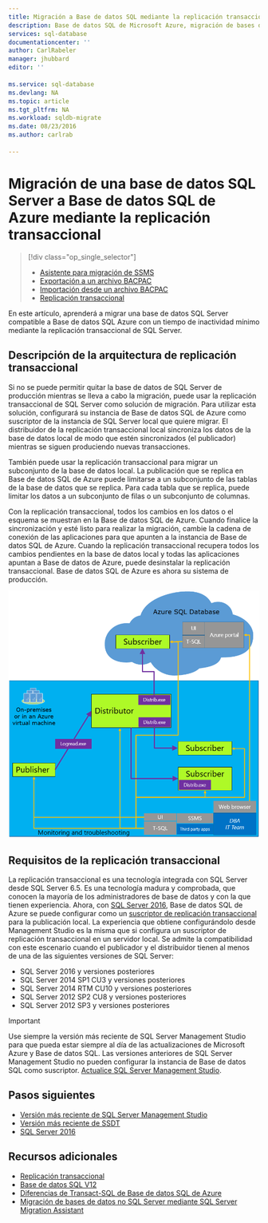 ```yaml
---
title: Migración a Base de datos SQL mediante la replicación transaccional | Microsoft Docs
description: Base de datos SQL de Microsoft Azure, migración de bases de datos, importación de bases de datos, replicación transaccional
services: sql-database
documentationcenter: ''
author: CarlRabeler
manager: jhubbard
editor: ''

ms.service: sql-database
ms.devlang: NA
ms.topic: article
ms.tgt_pltfrm: NA
ms.workload: sqldb-migrate
ms.date: 08/23/2016
ms.author: carlrab

---
```

# Migración de una base de datos SQL Server a Base de datos SQL de Azure mediante la replicación transaccional
> [!div class="op_single_selector"]
> * [Asistente para migración de SSMS](sql-database-cloud-migrate-compatible-using-ssms-migration-wizard.md)
> * [Exportación a un archivo BACPAC](sql-database-cloud-migrate-compatible-export-bacpac-ssms.md)
> * [Importación desde un archivo BACPAC](sql-database-cloud-migrate-compatible-import-bacpac-ssms.md)
> * [Replicación transaccional](sql-database-cloud-migrate-compatible-using-transactional-replication.md)
> 
> 

En este artículo, aprenderá a migrar una base de datos SQL Server compatible a Base de datos SQL Azure con un tiempo de inactividad mínimo mediante la replicación transaccional de SQL Server.

## Descripción de la arquitectura de replicación transaccional
Si no se puede permitir quitar la base de datos de SQL Server de producción mientras se lleva a cabo la migración, puede usar la replicación transaccional de SQL Server como solución de migración. Para utilizar esta solución, configurará su instancia de Base de datos SQL de Azure como suscriptor de la instancia de SQL Server local que quiere migrar. El distribuidor de la replicación transaccional local sincroniza los datos de la base de datos local de modo que estén sincronizados (el publicador) mientras se siguen produciendo nuevas transacciones.

También puede usar la replicación transaccional para migrar un subconjunto de la base de datos local. La publicación que se replica en Base de datos SQL de Azure puede limitarse a un subconjunto de las tablas de la base de datos que se replica. Para cada tabla que se replica, puede limitar los datos a un subconjunto de filas o un subconjunto de columnas.

Con la replicación transaccional, todos los cambios en los datos o el esquema se muestran en la Base de datos SQL de Azure. Cuando finalice la sincronización y esté listo para realizar la migración, cambie la cadena de conexión de las aplicaciones para que apunten a la instancia de Base de datos SQL de Azure. Cuando la replicación transaccional recupera todos los cambios pendientes en la base de datos local y todas las aplicaciones apuntan a Base de datos de Azure, puede desinstalar la replicación transaccional. Base de datos SQL de Azure es ahora su sistema de producción.

 ![Diagrama de SeedCloudTR](./media/sql-database-cloud-migrate/SeedCloudTR.png)

## Requisitos de la replicación transaccional
La replicación transaccional es una tecnología integrada con SQL Server desde SQL Server 6.5. Es una tecnología madura y comprobada, que conocen la mayoría de los administradores de base de datos y con la que tienen experiencia. Ahora, con [SQL Server 2016](https://www.microsoft.com/es-ES/cloud-platform/sql-server), Base de datos SQL de Azure se puede configurar como un [suscriptor de replicación transaccional](https://msdn.microsoft.com/library/mt589530.aspx) para la publicación local. La experiencia que obtiene configurándolo desde Management Studio es la misma que si configura un suscriptor de replicación transaccional en un servidor local. Se admite la compatibilidad con este escenario cuando el publicador y el distribuidor tienen al menos de una de las siguientes versiones de SQL Server:

* SQL Server 2016 y versiones posteriores
* SQL Server 2014 SP1 CU3 y versiones posteriores
* SQL Server 2014 RTM CU10 y versiones posteriores
* SQL Server 2012 SP2 CU8 y versiones posteriores
* SQL Server 2012 SP3 y versiones posteriores

> [!IMPORTANT]
> Use siempre la versión más reciente de SQL Server Management Studio para que pueda estar siempre al día de las actualizaciones de Microsoft Azure y Base de datos SQL. Las versiones anteriores de SQL Server Management Studio no pueden configurar la instancia de Base de datos SQL como suscriptor. [Actualice SQL Server Management Studio](https://msdn.microsoft.com/library/mt238290.aspx).
> 
> 

## Pasos siguientes
* [Versión más reciente de SQL Server Management Studio](https://msdn.microsoft.com/library/mt238290.aspx)
* [Versión más reciente de SSDT](https://msdn.microsoft.com/library/mt204009.aspx)
* [SQL Server 2016](https://www.microsoft.com/es-ES/cloud-platform/sql-server)

## Recursos adicionales
* [Replicación transaccional](https://msdn.microsoft.com/library/mt589530.aspx)
* [Base de datos SQL V12](sql-database-v12-whats-new.md)
* [Diferencias de Transact-SQL de Base de datos SQL de Azure](sql-database-transact-sql-information.md)
* [Migración de bases de datos no SQL Server mediante SQL Server Migration Assistant](http://blogs.msdn.com/b/ssma/)

<!---HONumber=AcomDC_0824_2016-->